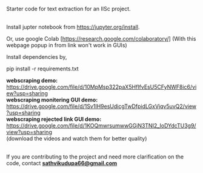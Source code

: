 Starter code for text extraction for an IISc project. <br><br>

Install jupter notebook from https://jupyter.org/install.

Or, use google Colab [https://research.google.com/colaboratory/] (With this webpage popup in from link won't work in GUIs)

Install dependencies by,

pip install -r requirements.txt


<b>webscraping demo:</b> <br> https://drive.google.com/file/d/10MpMsp322paX5HfIfvEsU5CFyNWF8ic6/view?usp=sharing <br>
<b>webscraping monitering GUI demo:</b><br>  https://drive.google.com/file/d/1Sv1IH9esUdicgTwDfpidLGxVjqv5uvQ2/view?usp=sharing <br>
<b>webscraping rejected link GUI demo:</b><br> https://drive.google.com/file/d/1KOQmwrsumwwGGjN3TNI2_IoDYdcTU3g9/view?usp=sharing <br>
(download the videos and watch them for better quality)<br><br>


If you are contributing to the project and need more clarification on the code, contact <b>sathvikudupa66@gmail.com</b>
